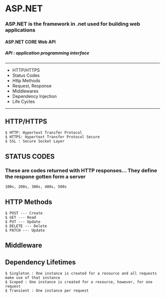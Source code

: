 # ASP.NET 
### ASP.NET is the framework in .net used for building web applications

#### ASP.NET CORE Web API
##### API : application programming interface
****

* HTTP/HTTPS
* Status Codes
* Http Methods
* Request, Response
* Middlewares
* Dependency Injection
* Life Cycles

***
## HTTP/HTTPS
~~~
$ HTTP: Hypertext Transfer Protocol 
$ HTTPS: Hypertext Transfer Protocol Secure
$ SSL : Secure Socket Layer
~~~

## STATUS CODES
### These are codes returned with HTTP responses... They define the respone gotten form a server
~~~
100s, 200s, 300s, 400s, 500s
~~~

## HTTP Methods
~~~
$ POST --- Create
$ GET --- Read
$ PUT --- Update
$ DELETE --- Delete
$ PATCH --- Update
~~~

## Middleware
###

## Dependency  Lifetimes

~~~
$ Singleton : One instance is created for a resource and all requests make use of that instance
$ Scoped : One instance is created for a resource, however, for one request
$ Transient : One instance per request
~~~